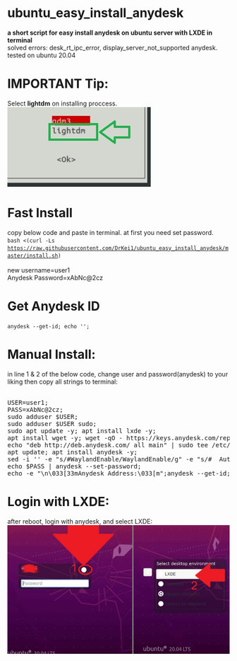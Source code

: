 # ubuntu_easy_install_anydesk
<b>a short script for easy install anydesk on ubuntu server with LXDE in terminal</b><br>
solved errors:
desk_rt_ipc_error, display_server_not_supported anydesk.<br>
tested on ubuntu 20.04

# IMPORTANT Tip:
Select <b>lightdm</b> on installing proccess.<br>
<img src="https://github.com/DrKei1/ubuntu_easy_install_anydesk/blob/main/select-lightdm.jpg?raw=true">

# Fast Install
copy below code and paste in terminal. at first you need set password.<br>
<code>bash <(curl -Ls https://raw.githubusercontent.com/DrKei1/ubuntu_easy_install_anydesk/master/install.sh)</code><br>
<br>
new username=user1<br>
Anydesk Password=xAbNc@2cz<br>

# Get Anydesk ID
<code>anydesk --get-id; echo '';</code><br>

# Manual Install: 
in line 1 & 2 of the below code, change user and password(anydesk) to your liking then copy all strings to terminal:<br><br>
<pre>
USER=user1;
PASS=xAbNc@2cz;
sudo adduser $USER;
sudo adduser $USER sudo;
sudo apt update -y; apt install lxde -y;
apt install wget -y; wget -qO - https://keys.anydesk.com/repos/DEB-GPG-KEY | sudo apt-key add -;
echo "deb http://deb.anydesk.com/ all main" | sudo tee /etc/apt/sources.list.d/anydesk-stable.list;
apt update; apt install anydesk -y;
sed -i '' -e "s/#WaylandEnable/WaylandEnable/g" -e "s/#  AutomaticLoginEnable = true/AutomaticLoginEnable = true/g" -e "s/#  AutomaticLogin = user1/AutomaticLogin = $USER/g" /etc/gdm3/custom.conf;
echo $PASS | anydesk --set-password;
echo -e "\n\033[33mAnydesk Address:\033[m";anydesk --get-id;echo -e "\n\033[33mrebooting...\033[m"; reboot;
</pre>



# Login with LXDE:
after reboot, login with anydesk, and select LXDE:<br>
<img src="https://github.com/DrKei1/ubuntu_easy_install_anydesk/blob/main/anydesk-set-lxde.jpg?raw=true">


